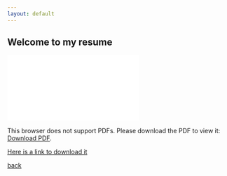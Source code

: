 ```yaml
---
layout: default
---
```


## Welcome to my resume

<object data="./docs/ChadBreeceResume.pdf" type="application/pdf" width="700px" height="700px">
    <embed src="./docs/ChadBreeceResume.pdf">
        <p>This browser does not support PDFs. Please download the PDF to view it: <a href="./docs/ChadBreeceResume.pdf">Download PDF</a>.</p>
    </embed>
</object>

[Here is a link to download it](./docs/ChadBreeceResume.pdf)

[back](./index.md)
